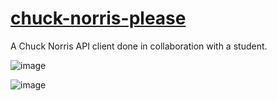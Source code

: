 # [chuck-norris-please](https://github.com/UniBreakfast/chuck-norris-please)

A Chuck Norris API client done in collaboration with a student.

![image](https://github.com/user-attachments/assets/13dfb44c-130a-4e7e-b4dc-43f8374059ed)

![image](https://github.com/user-attachments/assets/d46902c5-925d-4a16-8949-721f6d9a19bd)
